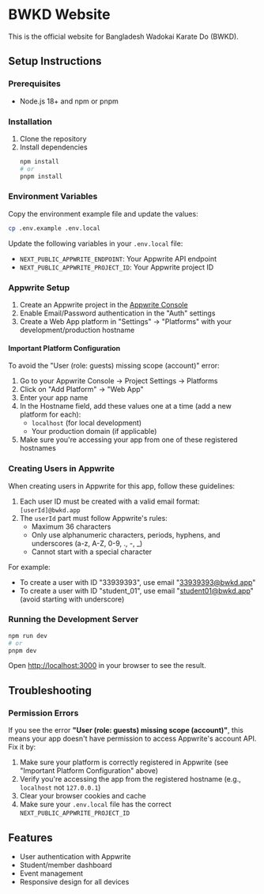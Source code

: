# BWKD Website

This is the official website for Bangladesh Wadokai Karate Do (BWKD).

## Setup Instructions

### Prerequisites
- Node.js 18+ and npm or pnpm

### Installation
1. Clone the repository
2. Install dependencies
   ```bash
   npm install
   # or
   pnpm install
   ```

### Environment Variables
Copy the environment example file and update the values:
```bash
cp .env.example .env.local
```

Update the following variables in your `.env.local` file:
- `NEXT_PUBLIC_APPWRITE_ENDPOINT`: Your Appwrite API endpoint
- `NEXT_PUBLIC_APPWRITE_PROJECT_ID`: Your Appwrite project ID

### Appwrite Setup
1. Create an Appwrite project in the [Appwrite Console](https://cloud.appwrite.io/console)
2. Enable Email/Password authentication in the "Auth" settings
3. Create a Web App platform in "Settings" → "Platforms" with your development/production hostname

#### Important Platform Configuration
To avoid the "User (role: guests) missing scope (account)" error:

1. Go to your Appwrite Console → Project Settings → Platforms
2. Click on "Add Platform" → "Web App"
3. Enter your app name
4. In the Hostname field, add these values one at a time (add a new platform for each):
   - `localhost` (for local development)
   - Your production domain (if applicable)
5. Make sure you're accessing your app from one of these registered hostnames

### Creating Users in Appwrite
When creating users in Appwrite for this app, follow these guidelines:

1. Each user ID must be created with a valid email format: `[userId]@bwkd.app`
2. The `userId` part must follow Appwrite's rules:
   - Maximum 36 characters
   - Only use alphanumeric characters, periods, hyphens, and underscores (a-z, A-Z, 0-9, ., -, _)
   - Cannot start with a special character
   
For example:
- To create a user with ID "33939393", use email "33939393@bwkd.app"
- To create a user with ID "student_01", use email "student01@bwkd.app" (avoid starting with underscore)

### Running the Development Server
```bash
npm run dev
# or
pnpm dev
```

Open [http://localhost:3000](http://localhost:3000) in your browser to see the result.

## Troubleshooting

### Permission Errors
If you see the error **"User (role: guests) missing scope (account)"**, this means your app doesn't have permission to access Appwrite's account API. Fix it by:

1. Make sure your platform is correctly registered in Appwrite (see "Important Platform Configuration" above)
2. Verify you're accessing the app from the registered hostname (e.g., `localhost` not `127.0.0.1`)
3. Clear your browser cookies and cache
4. Make sure your `.env.local` file has the correct `NEXT_PUBLIC_APPWRITE_PROJECT_ID`

## Features
- User authentication with Appwrite
- Student/member dashboard
- Event management
- Responsive design for all devices 